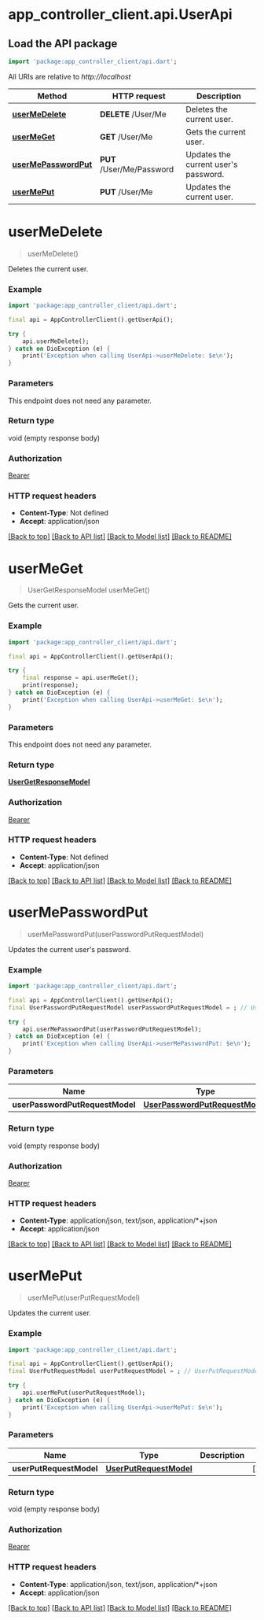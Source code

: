 # app_controller_client.api.UserApi

## Load the API package
```dart
import 'package:app_controller_client/api.dart';
```

All URIs are relative to *http://localhost*

Method | HTTP request | Description
------------- | ------------- | -------------
[**userMeDelete**](UserApi.md#usermedelete) | **DELETE** /User/Me | Deletes the current user.
[**userMeGet**](UserApi.md#usermeget) | **GET** /User/Me | Gets the current user.
[**userMePasswordPut**](UserApi.md#usermepasswordput) | **PUT** /User/Me/Password | Updates the current user&#39;s password.
[**userMePut**](UserApi.md#usermeput) | **PUT** /User/Me | Updates the current user.


# **userMeDelete**
> userMeDelete()

Deletes the current user.

### Example
```dart
import 'package:app_controller_client/api.dart';

final api = AppControllerClient().getUserApi();

try {
    api.userMeDelete();
} catch on DioException (e) {
    print('Exception when calling UserApi->userMeDelete: $e\n');
}
```

### Parameters
This endpoint does not need any parameter.

### Return type

void (empty response body)

### Authorization

[Bearer](../README.md#Bearer)

### HTTP request headers

 - **Content-Type**: Not defined
 - **Accept**: application/json

[[Back to top]](#) [[Back to API list]](../README.md#documentation-for-api-endpoints) [[Back to Model list]](../README.md#documentation-for-models) [[Back to README]](../README.md)

# **userMeGet**
> UserGetResponseModel userMeGet()

Gets the current user.

### Example
```dart
import 'package:app_controller_client/api.dart';

final api = AppControllerClient().getUserApi();

try {
    final response = api.userMeGet();
    print(response);
} catch on DioException (e) {
    print('Exception when calling UserApi->userMeGet: $e\n');
}
```

### Parameters
This endpoint does not need any parameter.

### Return type

[**UserGetResponseModel**](UserGetResponseModel.md)

### Authorization

[Bearer](../README.md#Bearer)

### HTTP request headers

 - **Content-Type**: Not defined
 - **Accept**: application/json

[[Back to top]](#) [[Back to API list]](../README.md#documentation-for-api-endpoints) [[Back to Model list]](../README.md#documentation-for-models) [[Back to README]](../README.md)

# **userMePasswordPut**
> userMePasswordPut(userPasswordPutRequestModel)

Updates the current user's password.

### Example
```dart
import 'package:app_controller_client/api.dart';

final api = AppControllerClient().getUserApi();
final UserPasswordPutRequestModel userPasswordPutRequestModel = ; // UserPasswordPutRequestModel | 

try {
    api.userMePasswordPut(userPasswordPutRequestModel);
} catch on DioException (e) {
    print('Exception when calling UserApi->userMePasswordPut: $e\n');
}
```

### Parameters

Name | Type | Description  | Notes
------------- | ------------- | ------------- | -------------
 **userPasswordPutRequestModel** | [**UserPasswordPutRequestModel**](UserPasswordPutRequestModel.md)|  | [optional] 

### Return type

void (empty response body)

### Authorization

[Bearer](../README.md#Bearer)

### HTTP request headers

 - **Content-Type**: application/json, text/json, application/*+json
 - **Accept**: application/json

[[Back to top]](#) [[Back to API list]](../README.md#documentation-for-api-endpoints) [[Back to Model list]](../README.md#documentation-for-models) [[Back to README]](../README.md)

# **userMePut**
> userMePut(userPutRequestModel)

Updates the current user.

### Example
```dart
import 'package:app_controller_client/api.dart';

final api = AppControllerClient().getUserApi();
final UserPutRequestModel userPutRequestModel = ; // UserPutRequestModel | 

try {
    api.userMePut(userPutRequestModel);
} catch on DioException (e) {
    print('Exception when calling UserApi->userMePut: $e\n');
}
```

### Parameters

Name | Type | Description  | Notes
------------- | ------------- | ------------- | -------------
 **userPutRequestModel** | [**UserPutRequestModel**](UserPutRequestModel.md)|  | [optional] 

### Return type

void (empty response body)

### Authorization

[Bearer](../README.md#Bearer)

### HTTP request headers

 - **Content-Type**: application/json, text/json, application/*+json
 - **Accept**: application/json

[[Back to top]](#) [[Back to API list]](../README.md#documentation-for-api-endpoints) [[Back to Model list]](../README.md#documentation-for-models) [[Back to README]](../README.md)

